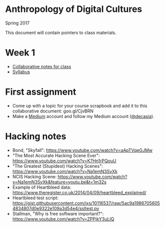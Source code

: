# Anthropology of Digital Cultures

Spring 2017

This document will contain pointers to class materials.

# Week 1

- [Collaborative notes for class](https://goo.gl/BNXqq7)
- [Syllabus](syllabus.md)

# First assignment
- Come up with a topic for your course scrapbook and add it to this collaborative document: goo.gl/CjvBRN  
- Make a [Medium](http://medium.com) account and follow my Medium account ([@decasia](https://medium.com/@decasia)).

# Hacking notes

- Bond, "Skyfall": https://www.youtube.com/watch?v=aApTVqeGJMw
- "The Most Accurate Hacking Scene Ever": https://www.youtube.com/watch?v=K7Hn1rPQouU
- "The Greatest (Stupidest) Hacking Scenes": https://www.youtube.com/watch?v=Na1emN3SyXk
- NCIS Hacking Scene: https://www.youtube.com/watch?v=Na1emN3SyXk&feature=youtu.be&t=1m32s
- Example of Heartbleed data: https://www.theregister.co.uk/2014/04/09/heartbleed_explained/
- Heartbleed test script: https://gist.githubusercontent.com/ixs/10116537/raw/5ac9a19867056054834807d0e9322e109a3d54e4/ssltest.py
- Stallman, "Why is free software important?": https://www.youtube.com/watch?v=ZPPikY3uLIQ
